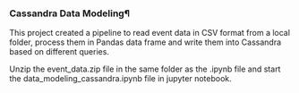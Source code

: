 ### Cassandra Data Modeling¶

This project created a pipeline to read event data in CSV format from a local folder, process them in Pandas data frame and write them into Cassandra based on different queries.

Unzip the event_data.zip file in the same folder as the .ipynb file and start the data_modeling_cassandra.ipynb file in jupyter notebook.
